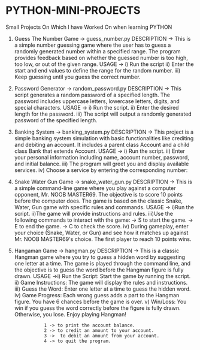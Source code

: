 # PYTHON-MINI-PROJECTS
Small Projects On Which I have Worked On when learning PYTHON
1) Guess The Number Game -> guess_number.py
   DESCRIPTION -> This is a simple number guessing game where the user has to guess a randomly generated number within a specified range. The program provides 
                  feedback based on whether the guessed number is too high, too low, or out of the given range.
   USAGE -> i) Run the script
            ii) Enter the start and end values to define the range for the random number.
            iii) Keep guessing until you guess the correct number.
2) Password Generator -> random_password.py
   DESCRIPTION -> This script generates a random password of a specified length. The password includes uppercase letters, lowercase letters, digits, and special 
                  characters.
   USAGE -> i) Run the script.
            ii) Enter the desired length for the password.
            iii) The script will output a randomly generated password of the specified length.
3) Banking System -> banking_system.py
   DESCRIPTION -> This project is a simple banking system simulation with basic functionalities like crediting and 
                  debiting an account. It includes a parent class Account and a child class Bank that extends Account.
   USAGE -> i) Run the script.
            ii) Enter your personal information including name, account number, password, and initial balance.
            iii) The program will greet you and display available services.
            iv) Choose a service by entering the corresponding number:
4) Snake Water Gun Game -> snake_water_gun.py
   DESCRIPTION -> This is a simple command-line game where you play against a computer opponent, Mr. NOOB MASTER69. 
                  The objective is to score 10 points before the computer does. The game is based on the classic 
                  Snake, Water, Gun game with specific rules and commands.
   USAGE -> i)Run the script.
            ii)The game will provide instructions and rules.
            iii)Use the following commands to interact with the game:
                 -> S to start the game.
                 -> E to end the game.
                 -> C to check the score.
            iv) During gameplay, enter your choice (Snake, Water, or Gun) and see how it matches up against Mr. NOOB MASTER69's choice.
                The first player to reach 10 points wins.
5) Hangaman Game -> hangman.py
   DESCRIPTION -> This is a classic Hangman game where you try to guess a hidden word by suggesting one letter at a time. The game is 
                  played through the command line, and the objective is to guess the word before the Hangman figure is fully drawn.
   USAGE ->i) Run the Script: Start the game by running the script.
           ii) Game Instructions: The game will display the rules and instructions.
           iii) Guess the Word: Enter one letter at a time to guess the hidden word.
           iv) Game Progress: Each wrong guess adds a part to the Hangman figure. You have 6 chances before the game is over.
           v) Win/Loss: You win if you guess the word correctly before the figure is fully drawn. Otherwise, you lose.
   Enjoy playing Hangman!



                  1 -> to print the account balance.
                  2 -> to credit an amount to your account.
                  3 ->  to debit an amount from your account.
                  4 -> to quit the program.

   
